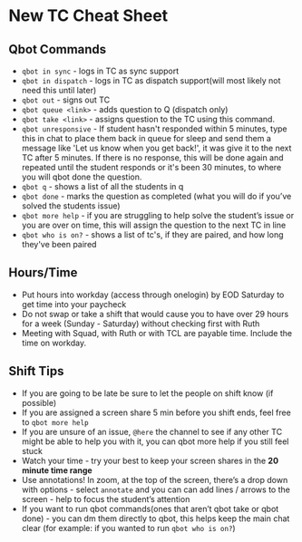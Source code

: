# New TC Cheat Sheet

## Qbot Commands
- `qbot in sync` - logs in TC as sync support
- `qbot in dispatch` - logs in TC as dispatch support(will most likely not need this until later)
- `qbot out` - signs out TC
- `qbot queue <link>` - adds question to Q (dispatch only)
- `qbot take <link>` - assigns question to the TC using this command.
- `qbot unresponsive` - If student hasn't responded within 5 minutes, type this in chat to place them back in queue for sleep and send them a message like 'Let us know when you get back!', it was give it to the next TC after 5 minutes. If there is no response, this will be done again and repeated until the student responds or it's been 30 minutes, to where you will qbot done the question.
- `qbot q` - shows a list of all the students in q
- `qbot done` - marks the question as completed (what you will do if you’ve solved the students issue)
- `qbot more help` - if you are struggling to help solve the student’s issue or you are over on time, this will assign the question to the next TC in line
- `qbot who is on?` - shows a list of tc's, if they are paired, and how long they've been paired

## Hours/Time
- Put hours into workday (access through onelogin) by EOD Saturday to get time into your paycheck
- Do not swap or take a shift that would cause you to have over 29 hours for a week (Sunday - Saturday) without checking first with Ruth
- Meeting with Squad, with Ruth or with TCL are payable time.  Include the time on workday.

## Shift Tips
- If you are going to be late be sure to let the people on shift know (if possible)
- If you are assigned a screen share 5 min before you shift ends, feel free to `qbot more help` 
- If you are unsure of an issue, `@here` the channel to see if any other TC might be able to help you with it, you can qbot more help if you still feel stuck
- Watch your time - try your best to keep your screen shares in the **20 minute time range**
- Use annotations! In zoom, at the top of the screen, there’s a drop down with options - select `annotate` and you can can add lines / arrows to the screen - help to focus the student’s attention
- If you want to run qbot commands(ones that aren’t qbot take or qbot done) - you can dm them directly to qbot, this helps keep the main chat clear (for example: if you wanted to run `qbot who is on?`) 